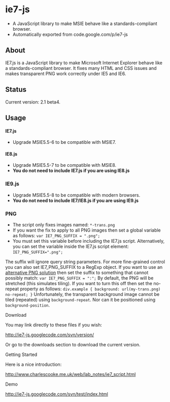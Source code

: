 # ie7-js
* A JavaScript library to make MSIE behave like a standards-compliant browser.
* Automatically exported from code.google.com/p/ie7-js

## About
IE7.js is a JavaScript library to make Microsoft Internet Explorer behave like a standards-compliant browser. It fixes many HTML and CSS issues and makes transparent PNG work correctly under IE5 and IE6.

## Status

Current version: 2.1 beta4.

## Usage

#### IE7.js
* Upgrade MSIE5.5-6 to be compatible with MSIE7.

#### IE8.js
* Upgrade MSIE5.5-7 to be compatible with MSIE8.
* **You do not need to include IE7.js if you are using IE8.js**

### IE9.js
* Upgrade MSIE5.5-8 to be compatible with modern browsers.
* **You do not need to include IE7/IE8.js if you are using IE9.js**

### PNG
* The script only fixes images named: ``*-trans.png``
* If you want the fix to apply to all PNG images then set a global variable as follows:
``
var IE7_PNG_SUFFIX = ".png";
``
* You must set this variable before including the IE7.js script. Alternatively, you can set the variable inside the IE7.js script element:
``
IE7_PNG_SUFFIX=".png";
``

The suffix will ignore query string parameters. For more fine-grained control you can also set IE7_PNG_SUFFIX to a RegExp object. If you want to use an [alternative PNG solution](http://www.dillerdesign.com/experiment/DD_belatedPNG/) then set the suffix to something that cannot possibly match:
``
var IE7_PNG_SUFFIX = ":";
``
By default, the PNG will be stretched (this simulates tiling). If you want to turn this off then set the no-repeat property as follows:
``
div.example { background: url(my-trans.png) no-repeat; }
``
Unfortunately, the transparent background image cannot be tiled (repeated) using ``background-repeat``. Nor can it be positioned using ``background-position``.

Download

You may link directly to these files if you wish:

http://ie7-js.googlecode.com/svn/version/

Or go to the downloads section to download the current version.

Getting Started

Here is a nice introduction:

http://www.charlescooke.me.uk/web/lab_notes/ie7_script.html

Demo

http://ie7-js.googlecode.com/svn/test/index.html
